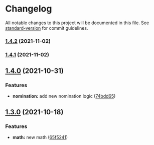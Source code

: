 # Changelog

All notable changes to this project will be documented in this file. See [standard-version](https://github.com/conventional-changelog/standard-version) for commit guidelines.

### [1.4.2](https://github.com/upgreat-readable/psr/compare/v1.4.1...v1.4.2) (2021-11-02)

### [1.4.1](https://github.com/upgreat-readable/psr/compare/v1.4.0...v1.4.1) (2021-11-02)

## [1.4.0](https://github.com/upgreat-readable/psr/compare/v1.3.0...v1.4.0) (2021-10-31)

### Features

-   **nomination:** add new nomination logic ([74bdd65](https://github.com/upgreat-readable/psr/commit/74bdd65a76cdef7cc6043c4618d336909290e614))

## [1.3.0](https://github.com/upgreat-readable/psr/compare/v1.2.7...v1.3.0) (2021-10-18)

### Features

-   **math:** new math ([65f5241](https://github.com/upgreat-readable/psr/commit/65f52414b483a7b9560b57e1230c35de35acb14f))
